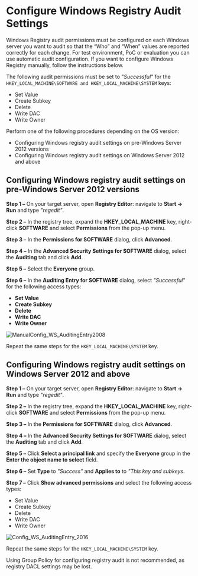 # Configure Windows Registry Audit Settings

Windows Registry audit permissions must be configured on each Windows server you want to audit so
that the “Who” and “When” values are reported correctly for each change. For test environment, PoC
or evaluation you can use automatic audit configuration. If you want to configure Windows Registry
manually, follow the instructions below.

The following audit permissions must be set to _"Successful"_ for the
`HKEY_LOCAL_MACHINE\SOFTWARE and HKEY_LOCAL_MACHINE\SYSTEM` keys:

- Set Value
- Create Subkey
- Delete
- Write DAC
- Write Owner

Perform one of the following procedures depending on the OS version:

- Configuring Windows registry audit settings on pre-Windows Server 2012 versions
- Configuring Windows registry audit settings on Windows Server 2012 and above

## Configuring Windows registry audit settings on pre-Windows Server 2012 versions

**Step 1 –** On your target server, open **Registry Editor**: navigate to **Start → Run** and type
_"regedit"_.

**Step 2 –** In the registry tree, expand the **HKEY_LOCAL_MACHINE** key, right-click **SOFTWARE**
and select **Permissions** from the pop-up menu.

**Step 3 –** In the **Permissions for SOFTWARE** dialog, click **Advanced**.

**Step 4 –** In the **Advanced Security Settings for SOFTWARE** dialog, select the **Auditing** tab
and click **Add**.

**Step 5 –** Select the **Everyone** group.

**Step 6 –** In the **Auditing Entry for SOFTWARE** dialog, select _"Successful"_ for the following
access types:

- **Set Value**
- **Create Subkey**
- **Delete**
- **Write DAC**
- **Write Owner**

![ManualConfig_WS_AuditingEntry2008](/img/product_docs/auditor/auditor/configuration/windowsserver/manualconfig_ws_auditenrty2008.webp)

Repeat the same steps for the `HKEY_LOCAL_MACHINE\SYSTEM` key.

## Configuring Windows registry audit settings on Windows Server 2012 and above

**Step 1 –** On your target server, open **Registry Editor**: navigate to **Start → Run** and type
_"regedit"_.

**Step 2 –** In the registry tree, expand the **HKEY_LOCAL_MACHINE** key, right-click **SOFTWARE**
and select **Permissions** from the pop-up menu.

**Step 3 –** In the **Permissions for SOFTWARE** dialog, click **Advanced**.

**Step 4 –** In the **Advanced Security Settings for SOFTWARE** dialog, select the **Auditing** tab
and click **Add**.

**Step 5 –** Click **Select a principal link** and specify the **Everyone** group in the **Enter the
object name to select** field.

**Step 6 –** Set **Type** to _"Success"_ and **Applies to** to _"This key and subkeys_.

**Step 7 –** Click **Show advanced permissions** and select the following access types:

- Set Value
- Create Subkey
- Delete
- Write DAC
- Write Owner

![Config_WS_AuditingEntry_2016](/img/product_docs/auditor/auditor/configuration/windowsserver/manualconfig_ws_auditenrty_2016.webp)

Repeat the same steps for the `HKEY_LOCAL_MACHINE\SYSTEM` key.

Using Group Policy for configuring registry audit is not recommended, as registry DACL settings may
be lost.
